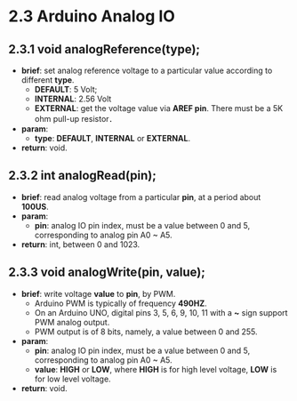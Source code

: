 # 2.3 Arduino Analog IO

## 2.3.1 void analogReference(type);
* **brief**: set analog reference voltage to a particular value according to different **type**. 
    - **DEFAULT**: 5 Volt; 
    - **INTERNAL**: 2.56 Volt
    - **EXTERNAL**: get the voltage value via **AREF pin**. There must be a 5K ohm pull-up resistor．
* **param**:
    - **type**: **DEFAULT**, **INTERNAL** or **EXTERNAL**.
* **return**: void.

## 2.3.2 int analogRead(pin);
* **brief**: read analog voltage from a particular **pin**, at a period about **100US**.
* **param**:
    - **pin**: analog IO pin index, must be a value between 0 and 5, corresponding to analog pin A0 ~ A5.
* **return**: int, between 0 and 1023.

## 2.3.3 void analogWrite(pin, value);
* **brief**: write voltage **value** to **pin**, by PWM.
    - Arduino PWM is typically of frequency **490HZ**.
    - On an Arduino UNO, digital pins 3, 5, 6, 9, 10, 11 with a **~** sign support PWM analog output.
    - PWM output is of 8 bits, namely, a value between 0 and 255.
* **param**:
    - **pin**: analog IO pin index, must be a value between 0 and 5, corresponding to analog pin A0 ~ A5.
    - **value**: **HIGH** or **LOW**, where **HIGH** is for high level voltage, **LOW** is for low level voltage.
* **return**: void.